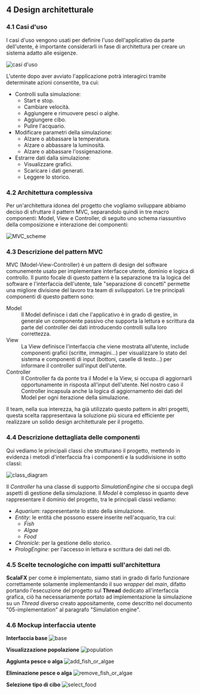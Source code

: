 ## 4 Design architetturale

### 4.1 Casi d'uso
I casi d'uso vengono usati per definire l'uso dell'applicativo da parte dell'utente, è importante considerarli in fase di architettura per creare un sistema adatto alle esigenze.

![casi d'uso](img/casi_d_uso.png)

L'utente dopo aver avviato l'applicazione potrà interagirci tramite determinate azioni consentite, tra cui:
- Controlli sulla simulazione:
  - Start e stop.
  - Cambiare velocità.
  - Aggiungere e rimuovere pesci o alghe.
  - Aggiungere cibo.
  - Pulire l'acquario.
- Modificare parametri della simulazione:
  - Alzare o abbassare la temperatura.
  - Alzare o abbassare la luminosità.
  - Alzare o abbassare l'ossigenazione.
- Estrarre dati dalla simulazione:
  - Visualizzare grafici.
  - Scaricare i dati generati.
  - Leggere lo storico.

### 4.2 Architettura complessiva

Per un'architettura idonea del progetto che vogliamo sviluppare abbiamo deciso di sfruttare il pattern MVC, separandolo quindi in tre macro componenti: Model, View e Controller, di seguito uno schema riassuntivo della composizione e interazione dei componenti:

![MVC_scheme](img/MVC_scheme.png)

### 4.3 Descrizione del pattern MVC

MVC (Model-View-Controller) è un pattern di design del software comunemente usato per implementare interfacce utente, dominio e logica di controllo. Il punto focale di questo pattern è la separazione tra la logica del software e l'interfaccia dell'utente, tale "separazione di concetti" permette una migliore divisione del lavoro tra team di sviluppatori. Le tre principali componenti di questo pattern sono:
<dl>
	<dt>Model</dt>
	<dd>
		Il Model definisce i dati che l'applicativo è in grado di gestire, in generale un componente passivo che supporta la lettura e scrittura da parte del controller dei dati introducendo controlli sulla loro correttezza.
	</dd>
	<dt>View</dt>
	<dd>
		La View definisce l'interfaccia che viene mostrata all'utente, include componenti grafici (scritte, immagini...) per visualizzare lo stato del sistema e componenti di input (bottoni, caselle di testo...) per informare il controller sull'input dell'utente.
	</dd>
	<dt>Controller</dt>
	<dd>
		Il Controller fa da ponte tra il Model e la View, si occupa di aggiornarli opportunamente in risposta all'input dell'utente. Nel nostro caso il Controller incapsula anche la logica di aggiornamento dei dati del Model per ogni iterazione della simulazione.
	</dd>
</dl>

Il team, nella sua interezza, ha già utilizzato questo pattern in altri progetti, questa scelta rappresentava la soluzione più sicura ed efficiente per realizzare un solido design architetturale per il progetto.

### 4.4 Descrizione dettagliata delle componenti

Qui vediamo le principali classi che strutturano il progetto, mettendo in evidenza i metodi d'interfaccia fra i componenti e la suddivisione in sotto classi:

![class_diagram](img/class_diagram.png)

Il *Controller* ha una classe di supporto *SimulationEngine* che si occupa degli aspetti di gestione della simulazione. Il *Model* è complesso in quanto deve rappresentare il dominio del progetto, tra le principali classi vediamo:
- *Aquarium*: rappresentante lo stato della simulazione.
- *Entity*: le entità che possono essere inserite nell'acquario, tra cui:
  - *Fish*
  - *Algae*
  - *Food*
- *Chronicle*: per la gestione dello storico.
- *PrologEngine*: per l'accesso in lettura e scrittura dei dati nel db.

### 4.5 Scelte tecnologiche con impatti sull'architettura
**ScalaFX** per come è implementato, siamo stati in grado di farlo funzionare correttamente solamente implementando il suo *wrapper* del *main*, difatto portando l'esecuzione del progetto sul **Thread** dedicato all'interfaccia grafica, ciò ha necessariamente portato ad implementazione la simulazione su un *Thread* diverso creato appositamente, come descritto nel documento "05-implementation" al paragrafo "Simulation engine".

### 4.6 Mockup interfaccia utente

**Interfaccia base**
![base](img/base.png)

**Visualizzazione popolazione**
![population](img/population.png)

**Aggiunta pesce o alga**
![add_fish_or_algae](img/add_fish_or_algae.png)

**Eliminazione pesce o alga**
![remove_fish_or_algae](img/remove_fish_or_algae.png)

**Selezione tipo di cibo**
![select_food](img/select_food.png)